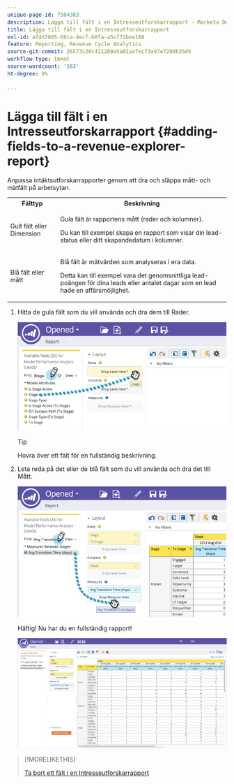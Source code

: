 ```yaml
---
unique-page-id: 7504383
description: Lägga till fält i en Intresseutforskarrapport - Marketo Docs - produktdokumentation
title: Lägga till fält i en Intresseutforskarrapport
exl-id: af4d7885-68ca-4ecf-b0fa-a5cf72bea168
feature: Reporting, Revenue Cycle Analytics
source-git-commit: 26573c20c411208e5a01aa7ec73a97e7208b35d5
workflow-type: tm+mt
source-wordcount: '163'
ht-degree: 0%

---
```


# Lägga till fält i en Intresseutforskarrapport {#adding-fields-to-a-revenue-explorer-report}

Anpassa intäktsutforskarrapporter genom att dra och släppa mått- och mätfält på arbetsytan.

<table>
 <tbody>
  <tr>
   <th>Fälttyp</th>
   <th>Beskrivning</th>
  </tr>
  <tr>
   <td>Gult fält eller Dimension</td>
   <td><p>Gula fält är rapportens mått (rader och kolumner).</p><p>Du kan till exempel skapa en rapport som visar din lead-status eller ditt skapandedatum i kolumner.</p></td>
  </tr>
  <tr>
   <td>Blå fält eller mått</td>
   <td><p>Blå fält är mätvärden som analyseras i era data.</p><p>Detta kan till exempel vara det genomsnittliga lead-poängen för dina leads eller antalet dagar som en lead hade en affärsmöjlighet.</p></td>
  </tr>
 </tbody>
</table>

1. Hitta de gula fält som du vill använda och dra dem till Rader.

   ![](assets/image2015-3-24-15-3a22-3a34.png)

   >[!TIP]
   >
   >Hovra över ett fält för en fullständig beskrivning.

1. Leta reda på det eller de blå fält som du vill använda och dra det till Mått.

   ![](assets/image2015-3-24-15-3a53-3a5.png)

   Häftig! Nu har du en fullständig rapport!

   ![](assets/image2015-3-24-15-3a55-3a7.png)

>[!MORELIKETHIS]
>
>[Ta bort ett fält i en Intresseutforskarrapport](/help/marketo/product-docs/reporting/revenue-cycle-analytics/revenue-explorer/deleting-a-field-in-a-revenue-explorer-report.md)
